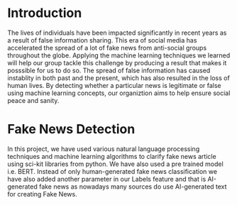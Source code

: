 # Introduction

The lives of individuals have been impacted significantly in recent years as a result of false information sharing. This era of social media has accelerated the spread of a lot of fake news from anti-social groups throughout the globe. Applying the machine learning techniques we learned will help our group tackle this challenge by producing a result that makes it posssible for us to do so. The spread of false information has caused instablity in both past and the present, which has also resulted in the loss of human lives. By detecting whether a particular news is legitimate or false using machine learning concepts, our organiztion aims to help ensure social peace and sanity.

# Fake News Detection
In this project, we have used various natural language processing techniques and machine learning algorithms to clarify fake news article using sci-kit libraries from python. We have also used a pre trained model i.e. BERT. Instead of only human-generated fake news classification we have also added another parameter in our Labels feature and that is AI-generated fake news as nowadays many sources do use AI-generated text for creating Fake News.
